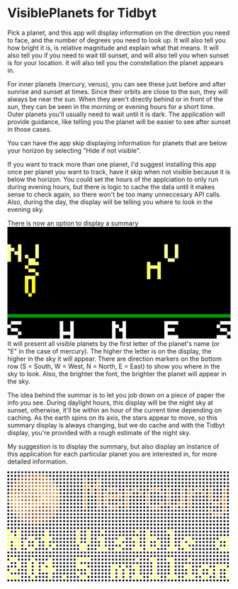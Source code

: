 # VisiblePlanets for Tidbyt

Pick a planet, and this app will display information on the direction you need to face, and the number of degrees you need to look up. It will also tell you how bright it is, is relative magnitude and explain what that means. It will also tell you if you need to wait till sunset, and will also tell you when sunset is for your location. It will also tell you the constellation the planet appears in.

For inner planets (mercury, venus), you can see these just before and after sunrise and sunset at times. Since their orbits are close to the sun, they will always be near the sun. When they aren't directly behind or in front of the sun, they can be seen in the morning or evening hours for a short time. Outer planets you'll usually need to wait until it is dark. The application will provide guidance, like telling you the planet will be easier to see after sunset in those cases.

You can have the app skip displaying information for planets that are below your horizon by selecting "Hide if not visible".

If you want to track more than one planet, I'd suggest installing this app once per planet you want to track, have it skip when not visible because it is below the horizon. You could set the hours of the applciation to only run during evening hours, but there is logic to cache the data until it makes sense to check again, so there won't be too many unneccesary API calls. Also, during the day, the display will be telling you where to look in the evening sky.

There is now an option to display a summary![Summary Display of VisiblePlanets](visibleplanets_summary.webp) It will present all visible planets by the first letter of the planet's name (or "E" in the case of mercury). The higher the letter is on the display, the higher in the sky it will appear. There are direction markers on the bottom row (S = South, W = West, N = North, E = East) to show you where in the sky to look. Also, the brighter the font, the brighter the planet will appear in the sky.

The idea behind the summar is to let you job down on a piece of paper the info you see. During daylight hours, this display will be the night sky at sunset, otherwise, it'll be within an hour of the current time depending on caching. As the earth spins on its axis, the stars appear to move, so this summary display is always changing, but we do cache and with the Tidbyt display, you're provided with a rough estimate of the night sky.

My suggestion is to display the summary, but also display an instance of this application for each particular planet you are interested in, for more detailed information.

![VisiblePlanets for Tidbyt](visibleplanets_detail.webp)
